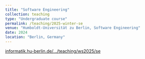 ```yaml
---
title: "Software Engineering"
collection: teaching
type: "Undergraduate course"
permalink: /teaching/2025-winter-se
venue: "Humboldt-Universität zu Berlin, Software Engineering"
date: 2024
location: "Berlin, Germany"
---
```


[informatik.hu-berlin.de/.../teaching/ws2025/se](https://www.informatik.hu-berlin.de/de/forschung/gebiete/se/teaching/ws2025/se/se)

